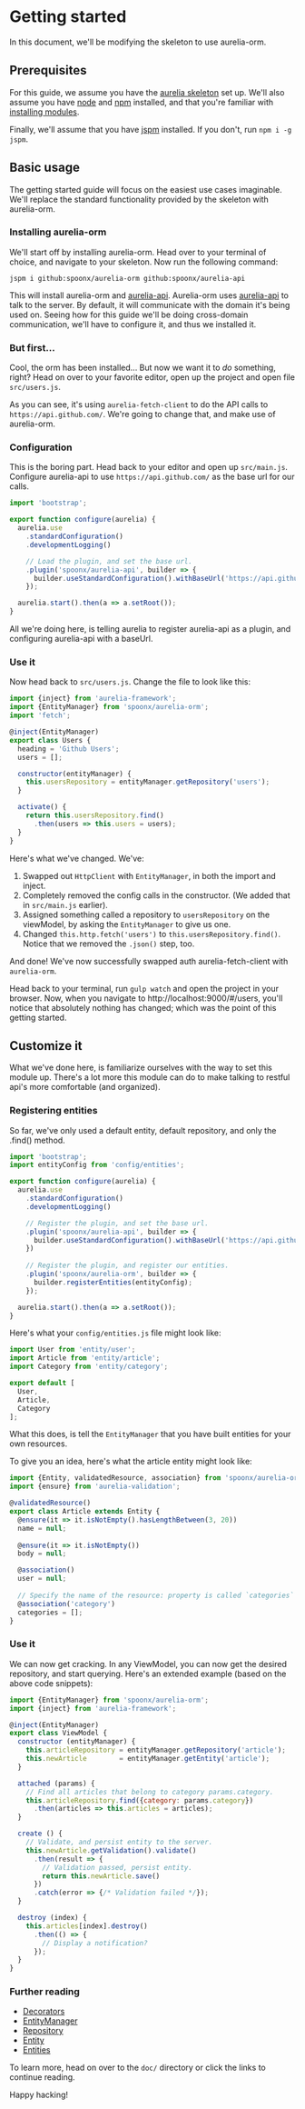 # Getting started
In this document, we'll be modifying the skeleton to use aurelia-orm.

## Prerequisites
For this guide, we assume you have the [aurelia skeleton](https://github.com/aurelia/skeleton-navigation) set up.
We'll also assume you have [node](https://nodejs.org/en/) and [npm](https://www.npmjs.com/) installed, and that you're familiar with [installing modules](https://docs.npmjs.com/).

Finally, we'll assume that you have [jspm](jspm.io) installed. If you don't, run `npm i -g jspm`.

## Basic usage
The getting started guide will focus on the easiest use cases imaginable. We'll replace the standard functionality provided by the skeleton with aurelia-orm.

### Installing aurelia-orm
We'll start off by installing aurelia-orm. Head over to your terminal of choice, and navigate to your skeleton.
Now run the following command:

`jspm i github:spoonx/aurelia-orm github:spoonx/aurelia-api`

This will install aurelia-orm and [aurelia-api](https://github.com/SpoonX/aurelia-api). Aurelia-orm uses [aurelia-api](https://github.com/SpoonX/aurelia-api) to talk to the server. By default, it will communicate with the domain it's being used on. Seeing how for this guide we'll be doing cross-domain communication, we'll have to configure it, and thus we installed it.

### But first...
Cool, the orm has been installed... But now we want it to _do_ something, right? Head on over to your favorite editor, open up the project and open file `src/users.js`.

As you can see, it's using `aurelia-fetch-client` to do the API calls to `https://api.github.com/`. We're going to change that, and make use of aurelia-orm.

### Configuration
This is the boring part. Head back to your editor and open up `src/main.js`. Configure aurelia-api to use `https://api.github.com/` as the base url for our calls.

```javascript
import 'bootstrap';

export function configure(aurelia) {
  aurelia.use
    .standardConfiguration()
    .developmentLogging()

    // Load the plugin, and set the base url.
    .plugin('spoonx/aurelia-api', builder => {
      builder.useStandardConfiguration().withBaseUrl('https://api.github.com/');
    });

  aurelia.start().then(a => a.setRoot());
}
```

All we're doing here, is telling aurelia to register aurelia-api as a plugin, and configuring aurelia-api with a baseUrl.

### Use it
Now head back to `src/users.js`. Change the file to look like this:

```javascript
import {inject} from 'aurelia-framework';
import {EntityManager} from 'spoonx/aurelia-orm';
import 'fetch';

@inject(EntityManager)
export class Users {
  heading = 'Github Users';
  users = [];

  constructor(entityManager) {
    this.usersRepository = entityManager.getRepository('users');
  }

  activate() {
    return this.usersRepository.find()
      .then(users => this.users = users);
  }
}
```

Here's what we've changed. We've:

1. Swapped out `HttpClient` with `EntityManager`, in both the import and inject.
2. Completely removed the config calls in the constructor. (We added that in `src/main.js` earlier).
3. Assigned something called a repository to `usersRepository` on the viewModel, by asking the `EntityManager` to give us one.
4. Changed `this.http.fetch('users')` to `this.usersRepository.find()`. Notice that we removed the `.json()` step, too.

And done! We've now successfully swapped auth aurelia-fetch-client with `aurelia-orm`.

Head back to your terminal, run `gulp watch` and open the project in your browser. Now, when you navigate to http://localhost:9000/#/users, you'll notice that absolutely nothing has changed; which was the point of this getting started.

## Customize it
What we've done here, is familiarize ourselves with the way to set this module up. There's a lot more this module can do to make talking to restful api's more comfortable (and organized).

### Registering entities
So far, we've only used a default entity, default repository, and only the .find() method.

```javascript
import 'bootstrap';
import entityConfig from 'config/entities';

export function configure(aurelia) {
  aurelia.use
    .standardConfiguration()
    .developmentLogging()

    // Register the plugin, and set the base url.
    .plugin('spoonx/aurelia-api', builder => {
      builder.useStandardConfiguration().withBaseUrl('https://api.github.com/');
    })
    
    // Register the plugin, and register our entities.
    .plugin('spoonx/aurelia-orm', builder => {
      builder.registerEntities(entityConfig);
    });

  aurelia.start().then(a => a.setRoot());
}
```
Here's what your `config/entities.js` file might look like:

```javascript
import User from 'entity/user';
import Article from 'entity/article';
import Category from 'entity/category';

export default [
  User,
  Article,
  Category
];
```

What this does, is tell the `EntityManager` that you have built entities for your own resources.

To give you an idea, here's what the article entity might look like:

```javascript
import {Entity, validatedResource, association} from 'spoonx/aurelia-orm';
import {ensure} from 'aurelia-validation';

@validatedResource()
export class Article extends Entity {
  @ensure(it => it.isNotEmpty().hasLengthBetween(3, 20))
  name = null;
  
  @ensure(it => it.isNotEmpty())
  body = null;

  @association()
  user = null;
  
  // Specify the name of the resource: property is called `categories`
  @association('category')
  categories = [];
}
```

### Use it
We can now get cracking. In any ViewModel, you can now get the desired repository, and start querying. Here's an extended example (based on the above code snippets):

```javascript
import {EntityManager} from 'spoonx/aurelia-orm';
import {inject} from 'aurelia-framework';

@inject(EntityManager)
export class ViewModel {
  constructor (entityManager) {
    this.articleRepository = entityManager.getRepository('article');
    this.newArticle        = entityManager.getEntity('article');
  }

  attached (params) {
    // Find all articles that belong to category params.category.
    this.articleRepository.find({category: params.category})
      .then(articles => this.articles = articles);
  }

  create () {
    // Validate, and persist entity to the server.
    this.newArticle.getValidation().validate()
      .then(result => {
        // Validation passed, persist entity.
        return this.newArticle.save()
      })
      .catch(error => {/* Validation failed */});
  }

  destroy (index) {
    this.articles[index].destroy()
      .then(() => {
        // Display a notification?
      });
  }
}
```

### Further reading

* [Decorators](decorators.md)
* [EntityManager](api/entity-manager.md)
* [Repository](api/repository.md)
* [Entity](api/entity.md)
* [Entities](entities.md)

To learn more, head on over to the `doc/` directory or click the links to continue reading.

Happy hacking!

